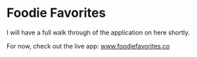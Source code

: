 # Foodie Favorites

I will have a full walk through of the application on here shortly.

For now, check out the live app: www.foodiefavorites.co
